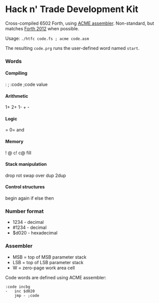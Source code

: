 # Hack n' Trade Development Kit

Cross-compiled 6502 Forth, using [ACME assembler](https://sourceforge.net/projects/acme-crossass/). Non-standard, but matches [Forth 2012](http://forth-standard.org/standard/words) when possible.

Usage: `./htfc code.fs ; acme code.asm`

The resulting `code.prg` runs the user-defined word named `start`.

### Words

#### Compiling

: ; :code ;code value

#### Arithmetic

1+ 2+ 1- + -

#### Logic

= 0= and

#### Memory

! @ c! c@ fill

#### Stack manipulation

drop rot swap over dup 2dup

#### Control structures

begin again if else then

### Number format

 * 1234 - decimal
 * #1234 - decimal
 * $d020 - hexadecimal

### Assembler

 * MSB = top of MSB parameter stack
 * LSB = top of LSB parameter stack
 * W = zero-page work area cell

Code words are defined using ACME assembler:

    :code incbg
    -   inc $d020
        jmp - ;code
